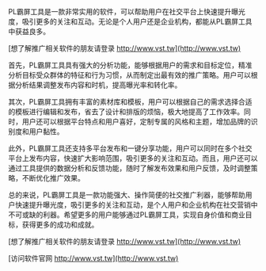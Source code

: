 PL霸屏工具是一款非常实用的软件，可以帮助用户在社交平台上快速提升曝光度，吸引更多的关注和互动。无论是个人用户还是企业机构，都能从PL霸屏工具中获益良多。

[想了解推广相关软件的朋友请登录 http://www.vst.tw](http://www.vst.tw)

首先，PL霸屏工具具有强大的分析功能，能够根据用户的需求和目标定位，精准分析目标受众群体的特征和行为习惯，从而制定出最有效的推广策略。用户可以根据分析结果调整发布内容和时机，提高曝光率和转化率。

其次，PL霸屏工具拥有丰富的素材库和模板，用户可以根据自己的需求选择合适的模板进行编辑和发布，省去了设计和排版的烦恼，极大地提高了工作效率。同时，用户还可以根据平台特点和用户喜好，定制专属的风格和主题，增加品牌的识别度和用户黏性。

此外，PL霸屏工具还支持多平台发布和一键分享功能，用户可以同时在多个社交平台上发布内容，快速扩大影响范围，吸引更多的关注和互动。而且，用户还可以通过工具提供的数据分析和反馈功能，随时了解发布效果和用户反馈，及时调整策略，不断优化推广效果。

总的来说，PL霸屏工具是一款功能强大、操作简便的社交推广利器，能够帮助用户快速提升曝光度，吸引更多的关注和互动，是个人用户和企业机构在社交营销中不可或缺的利器。希望更多的用户能够通过PL霸屏工具，实现自身价值和商业目标，获得更多的成功和成就。

[想了解推广相关软件的朋友请登录 http://www.vst.tw](http://www.vst.tw)


[访问软件官网 http://www.vst.tw](http://www.vst.tw)
